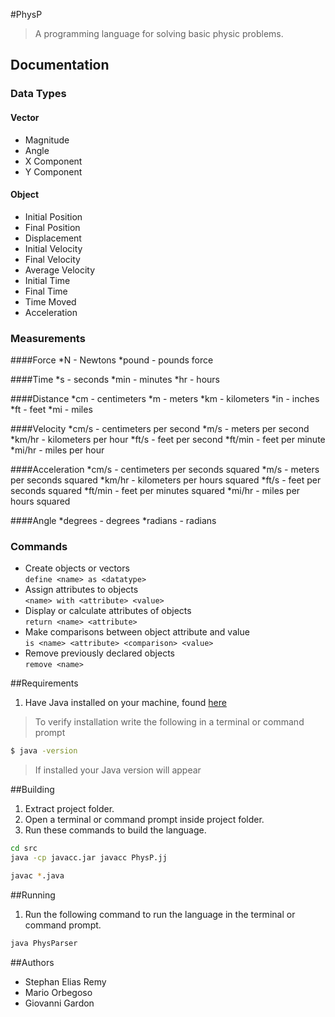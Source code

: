 #PhysP
> A programming language for solving basic physic problems.

## Documentation
### Data Types
#### Vector
* Magnitude
* Angle
* X Component
* Y Component

#### Object
* Initial Position
* Final Position
* Displacement
* Initial Velocity
* Final Velocity
* Average Velocity
* Initial Time
* Final Time
* Time Moved
* Acceleration

### Measurements
####Force
*N - Newtons
*pound - pounds force

####Time
*s - seconds
*min - minutes
*hr - hours

####Distance
*cm - centimeters
*m - meters
*km - kilometers
*in - inches
*ft - feet
*mi - miles

####Velocity
*cm/s - centimeters per second
*m/s - meters per second
*km/hr - kilometers per hour
*ft/s - feet per second
*ft/min - feet per minute
*mi/hr - miles per hour

####Acceleration
*cm/s - centimeters per seconds squared
*m/s - meters per seconds squared
*km/hr - kilometers per hours squared
*ft/s - feet per seconds squared
*ft/min - feet per minutes squared
*mi/hr - miles per hours squared

####Angle
*degrees - degrees
*radians - radians

### Commands
*  Create objects or vectors <br />
`define <name> as <datatype>`
*  Assign attributes to objects <br />
`<name> with <attribute> <value>`
* Display or calculate attributes of objects <br />
`return <name> <attribute>`
* Make comparisons between object attribute and value <br />
`is <name> <attribute> <comparison> <value>`
* Remove previously declared objects <br />
`remove <name>`

##Requirements
1. Have Java installed on your machine, found [here](http://www.oracle.com/technetwork/java/javase/downloads/jdk8-downloads-2133151.html)

> To verify installation write the following in a terminal or command prompt

```bash
$ java -version
```

>If installed your Java version will appear

##Building
1. Extract project folder.
2. Open a terminal or command prompt inside project folder.
3. Run these commands to build the language.
```bash
cd src
java -cp javacc.jar javacc PhysP.jj
```
```bash
javac *.java
```

##Running
1. Run the following command to run the language in the terminal or command prompt.
```bash
java PhysParser
```

##Authors
* Stephan Elias Remy
* Mario Orbegoso
* Giovanni Gardon